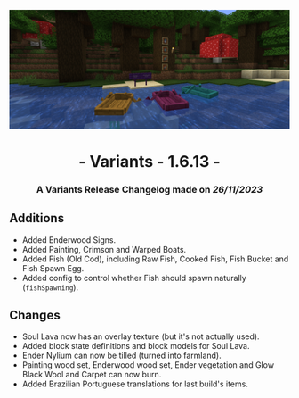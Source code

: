 ![Additions and Changes from 1.6.13](ChangelogPhoto.png)

# <center>- Variants - 1.6.13 -</center>
### <center>A Variants Release Changelog made on *26/11/2023*</center>

## Additions
- Added Enderwood Signs.
- Added Painting, Crimson and Warped Boats.
- Added Fish (Old Cod), including Raw Fish, Cooked Fish, Fish Bucket and Fish Spawn Egg.
- Added config to control whether Fish should spawn naturally (```fishSpawning```).

## Changes
- Soul Lava now has an overlay texture (but it's not actually used).
- Added block state definitions and block models for Soul Lava.
- Ender Nylium can now be tilled (turned into farmland).
- Painting wood set, Enderwood wood set, Ender vegetation and Glow Black Wool and Carpet can now burn.
- Added Brazilian Portuguese translations for last build's items.
